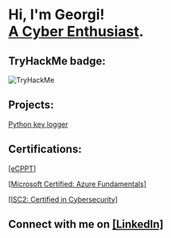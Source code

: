<h1>Hi, I'm Georgi! <br/><a href="https://github.com/goro-dim">A Cyber Enthusiast</a>.
  <h2> TryHackMe badge: </h2><img src="https://tryhackme-badges.s3.amazonaws.com/Bilka.png" alt="TryHackMe">
<h2>Projects:</h2>
<a href="https://github.com/goro-dim/k_logger/tree/main">Python key logger</a>
<h2>Certifications:</h2>
<p>
<a href="https://certs.ine.com/40cb29d6-2060-4ff4-b516-f49e8467118f">[eCPPT]</a>

<a href="https://learn.microsoft.com/en-us/users/georgidimitrov-2406/credentials/3cd9abf39dd85033">[Microsoft Certified: Azure Fundamentals]</a>

<a href="https://www.credly.com/badges/e93bb634-fd9e-4265-bd94-ef231b1e2c74/">[ISC2: Certified in Cybersecurity]</a>
</p>

<h2> Connect with me on <a href =https://www.linkedin.com/in/georgi-dimitrov-770886255/> [LinkedIn]<a/> </h2>

<!--
Here are some ideas:

- 🔭 I’m currently working on ...
- 🌱 I’m currently learning ...
- 👯 I’m looking to collaborate on ...
- 🤔 I’m looking for help with ...
- 💬 Ask me about ...
- 📫 How to reach me: ...
- 😄 Pronouns: ...
- ⚡ Fun fact: ...
-->
